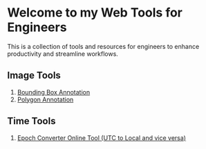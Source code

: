 # Welcome to my Web Tools for Engineers

This is a collection of tools and resources for engineers to enhance productivity and streamline workflows.


## Image Tools

1. [Bounding Box Annotation](/bbox.html)
2. [Polygon Annotation](/polygon.html)

## Time Tools

1. [Epoch Converter Online Tool (UTC to Local and vice versa)](/epoch.html)
